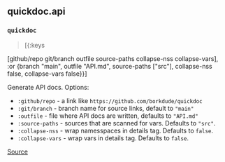 ## quickdoc.api
### `quickdoc`
> <div class="highlight highlight-source-clojure position-relative overflow-auto">[{:keys
  [github/repo
   git/branch
   outfile
   source-paths
   collapse-nss
   collapse-vars],
  :or
  {branch "main",
   outfile "API.md",
   source-paths ["src"],
   collapse-nss false,
   collapse-vars false}}]
<div>
                   

Generate API docs. Options:
  * `:github/repo` -  a link like `https://github.com/borkdude/quickdoc`
  * `:git/branch` - branch name for source links, default to `"main"`
  * `:outfile` - file where API docs are written, defaults to `"API.md"`
  * `:source-paths` - sources that are scanned for vars. Defaults to `"src"`.
  * `:collapse-nss` - wrap namesspaces in details tag. Defaults to `false`.
  * `:collapse-vars` - wrap vars in details tag. Defaults to `false`.
  

[Source](https://github.com/borkdude/quickdoc/blob/main/src/quickdoc/api.cljc#L20-L91)
